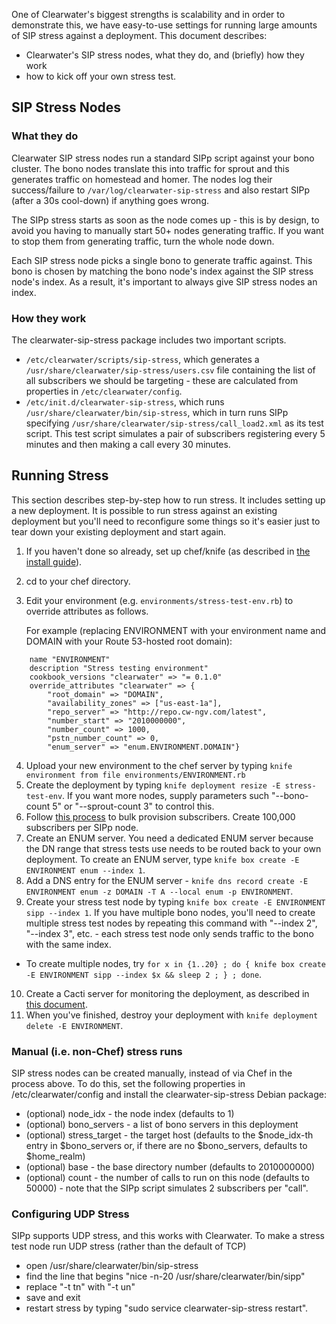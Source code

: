 One of Clearwater's biggest strengths is scalability and in order to demonstrate this, we have easy-to-use settings for running large amounts of SIP stress against a deployment.  This document describes:
* Clearwater's SIP stress nodes, what they do, and (briefly) how they work
* how to kick off your own stress test.

## SIP Stress Nodes
### What they do

Clearwater SIP stress nodes run a standard SIPp script against your bono cluster.  The bono nodes translate this into traffic for sprout and this generates traffic on homestead and homer.  The nodes log their success/failure to `/var/log/clearwater-sip-stress` and also restart SIPp (after a 30s cool-down) if anything goes wrong.

The SIPp stress starts as soon as the node comes up - this is by design, to avoid you having to manually start 50+ nodes generating traffic.  If you want to stop them from generating traffic, turn the whole node down.

Each SIP stress node picks a single bono to generate traffic against.  This bono is chosen by matching the bono node's index against the SIP stress node's index.  As a result, it's important to always give SIP stress nodes an index.

### How they work

The clearwater-sip-stress package includes two important scripts.

* `/etc/clearwater/scripts/sip-stress`, which generates a `/usr/share/clearwater/sip-stress/users.csv` file containing the list of all subscribers we should be targeting - these are calculated from properties in `/etc/clearwater/config`.
* `/etc/init.d/clearwater-sip-stress`, which runs `/usr/share/clearwater/bin/sip-stress`, which in turn runs SIPp specifying `/usr/share/clearwater/sip-stress/call_load2.xml` as its test script. This test script simulates a pair of subscribers registering every 5 minutes and then making a call every 30 minutes.

## Running Stress

This section describes step-by-step how to run stress.  It includes setting up a new deployment.  It is possible to run stress against an existing deployment but you'll need to reconfigure some things so it's easier just to tear down your existing deployment and start again.

1.  If you haven't done so already, set up chef/knife (as described in [the install guide](https://github.com/Metaswitch/clearwater-docs/wiki/Automated%20Install)).
2.  cd to your chef directory.
3.  Edit your environment (e.g. `environments/stress-test-env.rb`) to override attributes as follows.

    For example (replacing ENVIRONMENT with your environment name and DOMAIN with your Route 53-hosted root domain):

```
    name "ENVIRONMENT"
    description "Stress testing environment"
    cookbook_versions "clearwater" => "= 0.1.0"
    override_attributes "clearwater" => {
        "root_domain" => "DOMAIN",
        "availability_zones" => ["us-east-1a"],
        "repo_server" => "http://repo.cw-ngv.com/latest",
        "number_start" => "2010000000",
        "number_count" => 1000,
        "pstn_number_count" => 0,
        "enum_server" => "enum.ENVIRONMENT.DOMAIN"}
```

4.  Upload your new environment to the chef server by typing `knife environment from file environments/ENVIRONMENT.rb`
5. Create the deployment by typing `knife deployment resize -E stress-test-env`.  If you want more nodes, supply parameters such "--bono-count 5" or "--sprout-count 3" to control this.
6. Follow [this process](https://github.com/Metaswitch/crest/blob/dev/docs/Bulk-Provisioning%20Numbers.md) to bulk provision subscribers. Create 100,000 subscribers per SIPp node.
7. Create an ENUM server.  You need a dedicated ENUM server because the DN range that stress tests use needs to be routed back to your own deployment.  To create an ENUM server, type `knife box create -E ENVIRONMENT enum --index 1`.
8. Add a DNS entry for the ENUM server - `knife dns record create -E ENVIRONMENT enum -z DOMAIN -T A --local enum -p ENVIRONMENT`.
9. Create your stress test node by typing `knife box create -E ENVIRONMENT sipp --index 1`.  If you have multiple bono nodes, you'll need to create multiple stress test nodes by repeating this command with "--index 2", "--index 3", etc. - each stress test node only sends traffic to the bono with the same index.
  * To create multiple nodes, try `for x in {1..20} ; do { knife box create -E ENVIRONMENT sipp --index $x && sleep 2 ; } ; done`.
10. Create a Cacti server for monitoring the deployment, as described in [this document](https://github.com/Metaswitch/clearwater-docs/wiki/Cacti).
11. When you've finished, destroy your deployment with `knife deployment delete -E ENVIRONMENT`.

### Manual (i.e. non-Chef) stress runs

SIP stress nodes can be created manually, instead of via Chef in the process above. To do this, set the following properties in /etc/clearwater/config and install the clearwater-sip-stress Debian package:

* (optional) node_idx - the node index (defaults to 1)
* (optional) bono_servers - a list of bono servers in this deployment
* (optional) stress_target - the target host (defaults to the $node_idx-th entry in $bono_servers or, if there are no $bono_servers, defaults to $home_realm)
* (optional) base - the base directory number (defaults to 2010000000)
* (optional) count - the number of calls to run on this node (defaults to 50000) - note that the SIPp script simulates 2 subscribers per "call".

### Configuring UDP Stress

SIPp supports UDP stress, and this works with Clearwater.  To make a stress test node run UDP stress (rather than the default of TCP)

* open /usr/share/clearwater/bin/sip-stress
* find the line that begins "nice -n-20 /usr/share/clearwater/bin/sipp"
* replace "-t tn" with "-t un"
* save and exit
* restart stress by typing "sudo service clearwater-sip-stress restart".